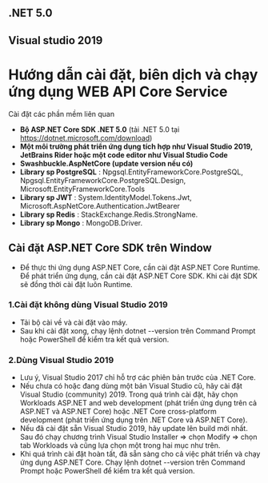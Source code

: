 
## .NET 5.0
## Visual studio 2019

# Hướng dẫn cài đặt, biên dịch và chạy ứng dụng WEB API Core Service 

Cài đặt các phần mềm liên quan
- **Bộ ASP.NET Core SDK .NET 5.0** (tải .NET 5.0 tại https://dotnet.microsoft.com/download)
- **Một môi trường phát triển ứng dụng tích hợp như Visual Studio 2019, JetBrains Rider hoặc một code editor như Visual Studio Code**
- **Swashbuckle.AspNetCore (update version nếu có)**
- **Library sp PostgreSQL** :
	Npgsql.EntityFrameworkCore.PostgreSQL, 
	Npgsql.EntityFrameworkCore.PostgreSQL.Design, 
	Microsoft.EntityFrameworkCore.Tools
- **Library sp JWT** : 
	System.IdentityModel.Tokens.Jwt, 
	Microsoft.AspNetCore.Authentication.JwtBearer
- **Library sp Redis** :
	StackExchange.Redis.StrongName.
- **Library sp Mongo** :
	MongoDB.Driver.
## Cài đặt ASP.NET Core SDK trên Window
- Để thực thi ứng dụng ASP.NET Core, cần cài đặt ASP.NET Core Runtime. Để phát triển ứng dụng, cần cài đặt ASP.NET Core SDK. 
Khi cài đặt SDK sẽ đồng thời cài đặt luôn Runtime.

### 1.Cài đặt không dùng Visual Studio 2019
- Tải bộ cài về và cài đặt vào máy.
- Sau khi cài đặt xong, chạy lệnh dotnet --version trên Command Prompt hoặc PowerShell để kiểm tra kết quả version.

### 2.Dùng Visual Studio 2019
- Lưu ý, Visual Studio 2017 chỉ hỗ trợ các phiên bản trước của .NET Core.
- Nếu chưa có hoặc đang dùng một bản Visual Studio cũ, hãy cài đặt Visual Studio (community) 2019. 
Trong quá trình cài đặt, hãy chọn Workloads ASP.NET and web development (phát triển ứng dụng trên cả ASP.NET và ASP.NET Core) hoặc .NET Core cross-platform development (phát triển ứng dụng trên .NET Core và ASP.NET Core).
- Nếu đã cài đặt sẵn Visual Studio 2019, hãy update lên build mới nhất. 
Sau đó chạy chương trình Visual Studio Installer => chọn Modify => chọn tab Workloads và cũng lựa chọn một trong hai mục như trên.
- Khi quá trình cài đặt hoàn tất, đã sẵn sàng cho cả việc phát triển và chạy ứng dụng ASP.NET Core.
Chạy lệnh dotnet --version trên Command Prompt hoặc PowerShell để kiểm tra kết quả version.


